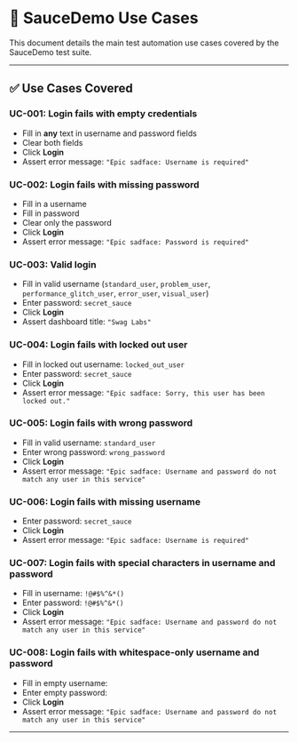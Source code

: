 # 🧪 SauceDemo Use Cases

This document details the main test automation use cases covered by the SauceDemo test suite.

---

## ✅ Use Cases Covered

### UC-001: Login fails with empty credentials
- Fill in **any** text in username and password fields
- Clear both fields
- Click **Login**
- Assert error message: `"Epic sadface: Username is required"`

### UC-002: Login fails with missing password
- Fill in a username
- Fill in password
- Clear only the password
- Click **Login**
- Assert error message: `"Epic sadface: Password is required"`

### UC-003: Valid login
- Fill in valid username (`standard_user`, `problem_user`, `performance_glitch_user`, `error_user`, `visual_user`)
- Enter password: `secret_sauce`
- Click **Login**
- Assert dashboard title: `"Swag Labs"`

### UC-004: Login fails with locked out user
- Fill in locked out username: `locked_out_user`
- Enter password: `secret_sauce`
- Click **Login**
- Assert error message: `"Epic sadface: Sorry, this user has been locked out."`

### UC-005: Login fails with wrong password
- Fill in valid username: `standard_user`
- Enter wrong password: `wrong_password`
- Click **Login**
- Assert error message: `"Epic sadface: Username and password do not match any user in this service"`

### UC-006: Login fails with missing username
- Enter password: `secret_sauce`
- Click **Login**
- Assert error message: `"Epic sadface: Username is required"`

### UC-007: Login fails with special characters in username and password
- Fill in username: `!@#$%^&*()`
- Enter password: `!@#$%^&*()`
- Click **Login**
- Assert error message: `"Epic sadface: Username and password do not match any user in this service"`

### UC-008: Login fails with whitespace-only username and password
- Fill in empty username: `    `
- Enter empty password: `    `
- Click **Login**
- Assert error message: `"Epic sadface: Username and password do not match any user in this service"`

---